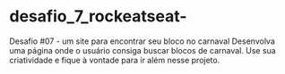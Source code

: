 # desafio_7_rockeatseat-
Desafio #07 - um site para encontrar seu bloco no carnaval Desenvolva uma página onde o usuário consiga buscar blocos de carnaval. Use sua criatividade e fique à vontade para ir além nesse projeto.
